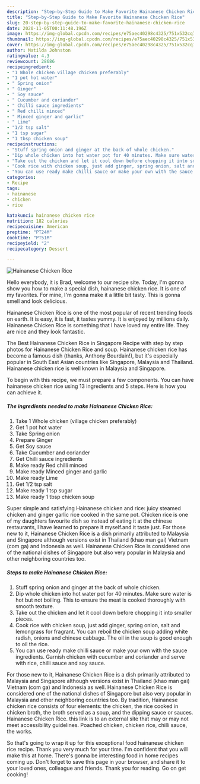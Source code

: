 ```yaml
---
description: "Step-by-Step Guide to Make Favorite Hainanese Chicken Rice"
title: "Step-by-Step Guide to Make Favorite Hainanese Chicken Rice"
slug: 20-step-by-step-guide-to-make-favorite-hainanese-chicken-rice
date: 2020-11-05T00:11:48.196Z
image: https://img-global.cpcdn.com/recipes/e75aec40298c4325/751x532cq70/hainanese-chicken-rice-recipe-main-photo.jpg
thumbnail: https://img-global.cpcdn.com/recipes/e75aec40298c4325/751x532cq70/hainanese-chicken-rice-recipe-main-photo.jpg
cover: https://img-global.cpcdn.com/recipes/e75aec40298c4325/751x532cq70/hainanese-chicken-rice-recipe-main-photo.jpg
author: Matilda Johnston
ratingvalue: 4.3
reviewcount: 28686
recipeingredient:
- "1 Whole chicken village chicken preferably"
- "1 pot hot water"
- " Spring onion"
- " Ginger"
- " Soy sauce"
- " Cucumber and coriander"
- " Chilli sauce ingredients"
- " Red chilli minced"
- " Minced ginger and garlic"
- " Lime"
- "1/2 tsp salt"
- "1 tsp sugar"
- "1 tbsp chicken soup"
recipeinstructions:
- "Stuff spring onion and ginger at the back of whole chicken."
- "Dip whole chicken into hot water pot for 40 minutes. Make sure water is hot but not boiling. This to ensure the meat is cooked thoroughly with smooth texture."
- "Take out the chicken and let it cool down before chopping it into smaller pieces."
- "Cook rice with chicken soup, just add ginger, spring onion, salt and lemongrass for fragrant. You can reboil the chicken soup adding white radish, onions and chinese cabbage. The oil in the soup is good enough to oil the rice."
- "You can use ready make chilli sauce or make your own with the sauce ingredients. Garnish chicken with cucumber and coriander and serve with rice, chilli sauce and soy sauce."
categories:
- Recipe
tags:
- hainanese
- chicken
- rice

katakunci: hainanese chicken rice 
nutrition: 182 calories
recipecuisine: American
preptime: "PT24M"
cooktime: "PT51M"
recipeyield: "2"
recipecategory: Dessert

---
```



![Hainanese Chicken Rice](https://img-global.cpcdn.com/recipes/e75aec40298c4325/751x532cq70/hainanese-chicken-rice-recipe-main-photo.jpg)

Hello everybody, it is Brad, welcome to our recipe site. Today, I'm gonna show you how to make a special dish, hainanese chicken rice. It is one of my favorites. For mine, I'm gonna make it a little bit tasty. This is gonna smell and look delicious.

Hainanese Chicken Rice is one of the most popular of recent trending foods on earth. It is easy, it is fast, it tastes yummy. It is enjoyed by millions daily. Hainanese Chicken Rice is something that I have loved my entire life. They are nice and they look fantastic.

The Best Hainanese Chicken Rice in Singapore Recipe with step by step photos for Hainanese Chicken Rice and soup. Hainanese chicken rice has become a famous dish (thanks, Anthony Bourdain!), but it&#39;s especially popular in South East Asian countries like Singapore, Malaysia and Thailand. Hainanese chicken rice is well known in Malaysia and Singapore.


To begin with this recipe, we must prepare a few components. You can have hainanese chicken rice using 13 ingredients and 5 steps. Here is how you can achieve it.

<!--inarticleads1-->

##### The ingredients needed to make Hainanese Chicken Rice:

1. Take 1 Whole chicken (village chicken preferably)
1. Get 1 pot hot water
1. Take  Spring onion
1. Prepare  Ginger
1. Get  Soy sauce
1. Take  Cucumber and coriander
1. Get  Chilli sauce ingredients
1. Make ready  Red chilli minced
1. Make ready  Minced ginger and garlic
1. Make ready  Lime
1. Get 1/2 tsp salt
1. Make ready 1 tsp sugar
1. Make ready 1 tbsp chicken soup


Super simple and satisfying Hainanese chicken and rice: juicy steamed chicken and ginger garlic rice cooked in the same pot. Chicken rice is one of my daughters favourite dish so instead of eating it at the chinese restaurants, I have learned to prepare it myself.and it taste just. For those new to it, Hainanese Chicken Rice is a dish primarily attributed to Malaysia and Singapore although versions exist in Thailand (khao man gai) Vietnam (com ga) and Indonesia as well. Hainanese Chicken Rice is considered one of the national dishes of Singapore but also very popular in Malaysia and other neighboring countries too. 

<!--inarticleads2-->

##### Steps to make Hainanese Chicken Rice:

1. Stuff spring onion and ginger at the back of whole chicken.
1. Dip whole chicken into hot water pot for 40 minutes. Make sure water is hot but not boiling. This to ensure the meat is cooked thoroughly with smooth texture.
1. Take out the chicken and let it cool down before chopping it into smaller pieces.
1. Cook rice with chicken soup, just add ginger, spring onion, salt and lemongrass for fragrant. You can reboil the chicken soup adding white radish, onions and chinese cabbage. The oil in the soup is good enough to oil the rice.
1. You can use ready make chilli sauce or make your own with the sauce ingredients. Garnish chicken with cucumber and coriander and serve with rice, chilli sauce and soy sauce.


For those new to it, Hainanese Chicken Rice is a dish primarily attributed to Malaysia and Singapore although versions exist in Thailand (khao man gai) Vietnam (com ga) and Indonesia as well. Hainanese Chicken Rice is considered one of the national dishes of Singapore but also very popular in Malaysia and other neighboring countries too. By tradition, Hainanese chicken rice consists of four elements: the chicken, the rice cooked in chicken broth, the broth served as a soup, and the dipping sauce or sauces. Hainanese Chicken Rice. this link is to an external site that may or may not meet accessibility guidelines. Poached chicken, chicken rice, chilli sauce, the works. 

So that's going to wrap it up for this exceptional food hainanese chicken rice recipe. Thank you very much for your time. I'm confident that you will make this at home. There's gonna be interesting food in home recipes coming up. Don't forget to save this page in your browser, and share it to your loved ones, colleague and friends. Thank you for reading. Go on get cooking!

